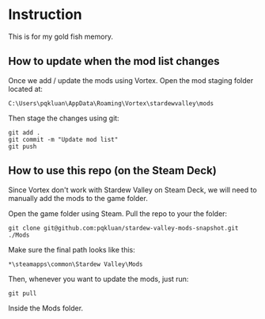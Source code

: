 # Instruction

This is for my gold fish memory.

## How to update when the mod list changes

Once we add / update the mods using Vortex.
Open the mod staging folder located at:

```
C:\Users\pqkluan\AppData\Roaming\Vortex\stardewvalley\mods
```

Then stage the changes using git:

```
git add .
git commit -m "Update mod list"
git push
```

## How to use this repo (on the Steam Deck)

Since Vortex don't work with Stardew Valley on Steam Deck, we will need to manually add the mods to the game folder.

Open the game folder using Steam.
Pull the repo to your the folder:

```
git clone git@github.com:pqkluan/stardew-valley-mods-snapshot.git ./Mods
```

Make sure the final path looks like this:

```
*\steamapps\common\Stardew Valley\Mods
```

Then, whenever you want to update the mods, just run:

```
git pull

```

Inside the Mods folder.

